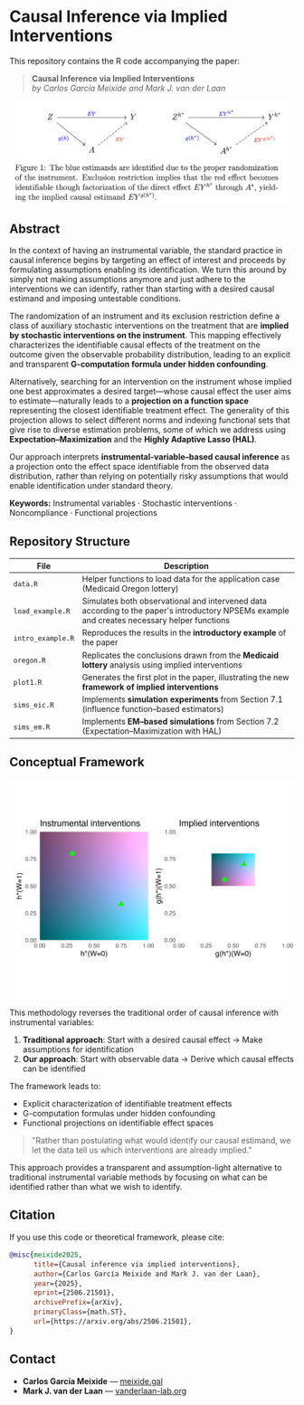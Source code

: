 # Causal Inference via Implied Interventions

This repository contains the R code accompanying the paper:

> **Causal Inference via Implied Interventions**  
> *by Carlos García Meixide and Mark J. van der Laan*

![Observational and interventional environments created by stochastically manipulating the instrument](commut.png)

## Abstract

In the context of having an instrumental variable, the standard practice in causal inference begins by targeting an effect of interest and proceeds by formulating assumptions enabling its identification. We turn this around by simply not making assumptions anymore and just adhere to the interventions we can identify, rather than starting with a desired causal estimand and imposing untestable conditions.

The randomization of an instrument and its exclusion restriction define a class of auxiliary stochastic interventions on the treatment that are **implied by stochastic interventions on the instrument**. This mapping effectively characterizes the identifiable causal effects of the treatment on the outcome given the observable probability distribution, leading to an explicit and transparent **G-computation formula under hidden confounding**.

Alternatively, searching for an intervention on the instrument whose implied one best approximates a desired target—whose causal effect the user aims to estimate—naturally leads to a **projection on a function space** representing the closest identifiable treatment effect. The generality of this projection allows to select different norms and indexing functional sets that give rise to diverse estimation problems, some of which we address using **Expectation–Maximization** and the **Highly Adaptive Lasso (HAL)**.

Our approach interprets **instrumental-variable–based causal inference** as a projection onto the effect space identifiable from the observed data distribution, rather than relying on potentially risky assumptions that would enable identification under standard theory.

**Keywords:** Instrumental variables · Stochastic interventions · Noncompliance · Functional projections

## Repository Structure

| File | Description |
|------|-------------|
| `data.R` | Helper functions to load data for the application case (Medicaid Oregon lottery) |
| `load_example.R` | Simulates both observational and intervened data according to the paper's introductory NPSEMs example and creates necessary helper functions |
| `intro_example.R` | Reproduces the results in the **introductory example** of the paper |
| `oregon.R` | Replicates the conclusions drawn from the **Medicaid lottery** analysis using implied interventions |
| `plot1.R` | Generates the first plot in the paper, illustrating the new **framework of implied interventions** |
| `sims_eic.R` | Implements **simulation experiments** from Section 7.1 (influence function–based estimators) |
| `sims_em.R` | Implements **EM–based simulations** from Section 7.2 (Expectation–Maximization with HAL) |


## Conceptual Framework

![Implied interventions](gmap.png)


This methodology reverses the traditional order of causal inference with instrumental variables:

1. **Traditional approach**: Start with a desired causal effect → Make assumptions for identification
2. **Our approach**: Start with observable data → Derive which causal effects can be identified

The framework leads to:
- Explicit characterization of identifiable treatment effects
- G-computation formulas under hidden confounding
- Functional projections on identifiable effect spaces


> "Rather than postulating what would identify our causal estimand, we let the data tell us which interventions are already implied."

This approach provides a transparent and assumption-light alternative to traditional instrumental variable methods by focusing on what can be identified rather than what we wish to identify.

## Citation

If you use this code or theoretical framework, please cite:

```bibtex
@misc{meixide2025,
      title={Causal inference via implied interventions}, 
      author={Carlos García Meixide and Mark J. van der Laan},
      year={2025},
      eprint={2506.21501},
      archivePrefix={arXiv},
      primaryClass={math.ST},
      url={https://arxiv.org/abs/2506.21501}, 
}
```

## Contact

- **Carlos García Meixide** — [meixide.gal](https://meixide.gal)
- **Mark J. van der Laan** — [vanderlaan-lab.org](https://vanderlaan-lab.org)


